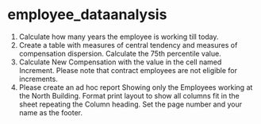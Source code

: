 # employee_dataanalysis

1.	Calculate how many years the employee is working till today.
2.	Create a table with measures of central tendency and measures of compensation dispersion. Calculate the 75th percentile value.
3.	Calculate New Compensation with the value in the cell named Increment. Please note that contract employees are not eligible for increments.
4.	Please create an ad hoc report Showing only the Employees working at the North Building. Format print layout to show all columns fit in the sheet repeating the Column heading. Set the page number and your name as the footer.

